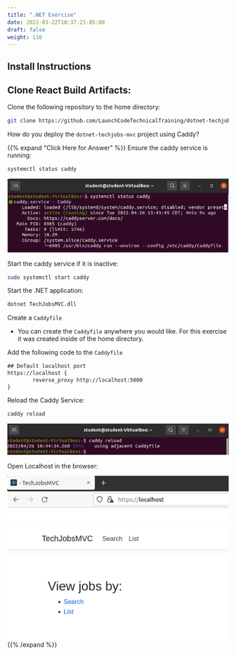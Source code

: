 ```yaml
---
title: ".NET Exercise"
date: 2022-03-22T10:37:21-05:00
draft: false
weight: 110
---
```


## Install Instructions

<!-- wget https://packages.microsoft.com/config/ubuntu/20.04/packages-microsoft-prod.deb 
sudo dpkg -i packages-microsoft-prod.deb

sudo apt update 
sudo apt install apt-transport-https 
sudo apt install dotnet-sdk-3.1  -->

## Clone React Build Artifacts:

Clone the following repository to the home directory:

```bash
git clone https://github.com/LaunchCodeTechnicalTraining/dotnet-techjobs-mvc-artifacts
```

How do you deploy the `dotnet-techjobs-mvc` project using Caddy?

{{% expand "Click Here for Answer" %}}
Ensure the caddy service is running:

```bash
systemctl status caddy
```

![check caddy.service status](pictures/systemctl-status-caddy.png?classes=border)

Start the caddy service if it is inactive:

```bash
sudo systemctl start caddy
```

Start the .NET application:

```bash
dotnet TechJobsMVC.dll
```

Create a `Caddyfile`

 - You can create the `Caddyfile` anywhere you would like. For this exercise it was created inside of the home directory.

Add the following code to the `Caddyfile`

```caddy
## Default localhost port
https://localhost {
        reverse_proxy http://localhost:5000
}
```

Reload the Caddy Service:

```bash
caddy reload
```

![Reload Caddy Service](pictures/caddy-reload.png?classes=border)

Open Localhost in the browser:

![Open http://localhost in browser](pictures/dotnet-localhost.png?classes=border)
{{% /expand %}}